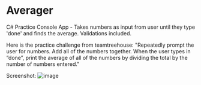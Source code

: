 # Averager

C# Practice Console App - Takes numbers as input from user until they type 'done' and finds the average. Validations included.

Here is the practice challenge from teamtreehouse:
"Repeatedly prompt the user for numbers. Add all of the numbers together. When the user types in “done”, print the average of all of the numbers by dividing the total by the number of numbers entered."

Screenshot:
![image](https://user-images.githubusercontent.com/30088732/47397349-dba61f00-d6fc-11e8-8195-02b7b9b6b370.png)
